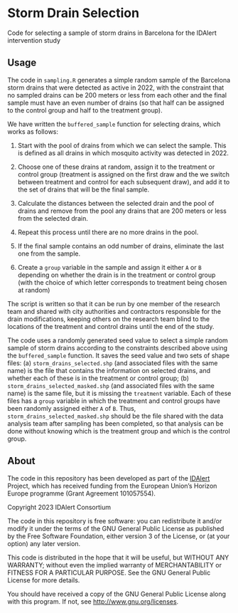 # Storm Drain Selection
Code for selecting a sample of storm drains in Barcelona for the IDAlert intervention study

## Usage

The code in `sampling.R` generates a simple random sample of the Barcelona storm drains that were detected as active in 2022, with the constraint that no sampled drains can be 200 meters or less from each other and the final sample must have an even number of drains (so that half can be assigned to the control group and half to the treatment group).

We have written the `buffered_sample` function for selecting drains, which works as follows:

1. Start with the pool of drains from which we can select the sample. This is defined as all drains in which mosquito activity was detected in 2022. 

2. Choose one of these drains at random, assign it to the treatment or control group (treatment is assigned on the first draw and the we switch between treatment and control for each subsequent draw), and add it to the set of drains that will be the final sample.

3. Calculate the distances between the selected drain and the pool of drains and remove from the pool any drains that are 200 meters or less from the selected drain.

4. Repeat this process until there are no more drains in the pool.

5. If the final sample contains an odd number of drains, eliminate the last one from the sample.

6. Create a `group` variable in the sample and assign it either `A` or `B` depending on whether the drain is in the treatment or control group (with the choice of which letter corresponds to treatment being chosen at random)

The script is written so that it can be run by one member of the research team and shared with city authorities and contractors responsible for the drain modifications, keeping others on the research team blind to the locations of the treatment and control drains until the end of the study.

The code uses a randomly generated seed value to select a simple random sample of storm drains according to the constraints described above using the `buffered_sample` function. It saves the seed value and two sets of shape files: (a) `storm_drains_selected.shp` (and associated files with the same name) is the file that contains the information on selected drains, and whether each of these is in the treatment or control group; (b) `storm_drains_selected_masked.shp` (and associated files with the same name) is the same file, but it is missing the `treatment` variable. Each of these files has a `group` variable in which the treatment and control groups have been randomly assigned either `A` of `B`. Thus, `storm_drains_selected_masked.shp` should be the file shared with the data analysis team after sampling has been completed, so that analysis can be done without knowing which is the treatment group and which is the control group.

## About

The code in this repository has been developed as part of the [IDAlert](http://idalertproject.eu) Project, which has received funding from the European Union’s Horizon Europe programme (Grant Agreement 101057554).

Copyright 2023 IDAlert Consortium

The code in this repository is free software: you can redistribute it and/or modify it under the terms of the GNU General Public License as published by the Free Software Foundation, either version 3 of the License, or (at your option) any later version.

This code is distributed in the hope that it will be useful, but WITHOUT ANY WARRANTY; without even the implied warranty of MERCHANTABILITY or FITNESS FOR A PARTICULAR PURPOSE. See the GNU General Public License for more details.

You should have received a copy of the GNU General Public License along with this program. If not, see http://www.gnu.org/licenses.